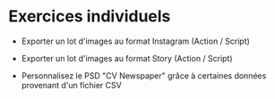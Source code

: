 # Exercices individuels 

- Exporter un lot d'images au format Instagram (Action / Script)

- Exporter un lot d'images au format Story (Action / Script)

- Personnalisez le PSD "CV Newspaper" grâce à certaines données provenant d'un fichier CSV


